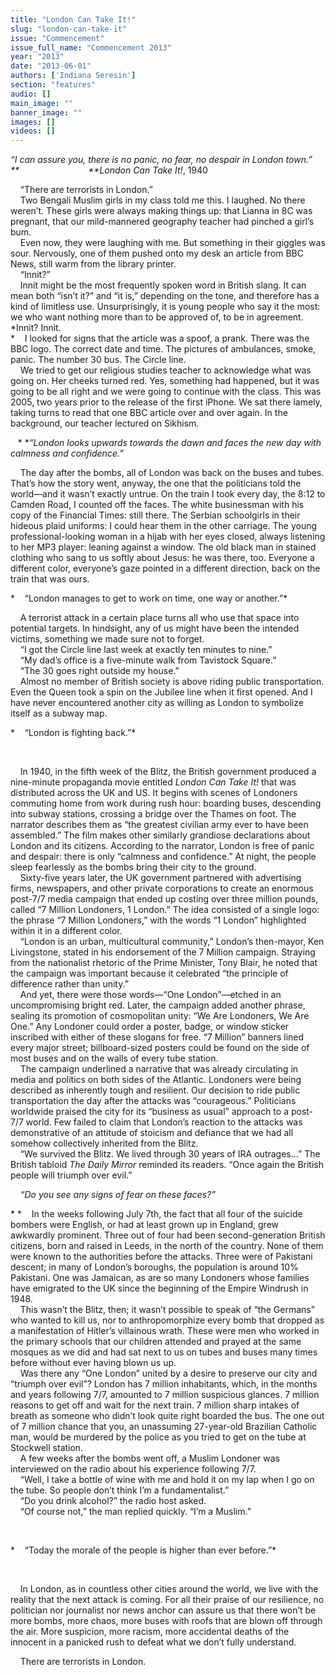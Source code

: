 ```yaml
---
title: "London Can Take It!"
slug: "london-can-take-it"
issue: "Commencement"
issue_full_name: "Commencement 2013"
year: "2013"
date: "2013-06-01"
authors: ['Indiana Seresin']
section: "features"
audio: []
main_image: ""
banner_image: ""
images: []
videos: []
---
```

*“I can assure you, there is no panic, no fear, no despair in London town.”  
**                            **London Can Take It!*, 1940

    “There are terrorists in London.”  
    Two Bengali Muslim girls in my class told me this. I laughed. No there weren’t. These girls were always making things up: that Lianna in 8C was pregnant, that our mild-mannered geography teacher had pinched a girl’s bum.  
    Even now, they were laughing with me. But something in their giggles was sour. Nervously, one of them pushed onto my desk an article from BBC News, still warm from the library printer.  
    “Innit?”  
    Innit might be the most frequently spoken word in British slang. It can mean both “isn’t it?” and “it is,” depending on the tone, and therefore has a kind of limitless use. Unsurprisingly, it is young people who say it the most: we who want nothing more than to be approved of, to be in agreement. *Innit? Innit.  
*    I looked for signs that the article was a spoof, a prank. There was the BBC logo. The correct date and time. The pictures of ambulances, smoke, panic. The number 30 bus. The Circle line.  
    We tried to get our religious studies teacher to acknowledge what was going on. Her cheeks turned red. Yes, something had happened, but it was going to be all right and we were going to continue with the class. This was 2005, two years prior to the release of the first iPhone. We sat there lamely, taking turns to read that one BBC article over and over again. In the background, our teacher lectured on Sikhism.

   * **“London looks upwards towards the dawn and faces the new day with calmness and confidence.”*

    The day after the bombs, all of London was back on the buses and tubes. That’s how the story went, anyway, the one that the politicians told the world—and it wasn’t exactly untrue. On the train I took every day, the 8:12 to Camden Road, I counted off the faces. The white businessman with his copy of the Financial Times: still there. The Serbian schoolgirls in their hideous plaid uniforms: I could hear them in the other carriage. The young professional-looking woman in a hijab with her eyes closed, always listening to her MP3 player: leaning against a window. The old black man in stained clothing who sang to us softly about Jesus: he was there, too. Everyone a different color, everyone’s gaze pointed in a different direction, back on the train that was ours.

 

*    “London manages to get to work on time, one way or another.”*

    A terrorist attack in a certain place turns all who use that space into potential targets. In hindsight, any of us might have been the intended victims, something we made sure not to forget.  
    “I got the Circle line last week at exactly ten minutes to nine.”  
    “My dad’s office is a five-minute walk from Tavistock Square.”  
    “The 30 goes right outside my house.”  
    Almost no member of British society is above riding public transportation. Even the Queen took a spin on the Jubilee line when it first opened. And I have never encountered another city as willing as London to symbolize itself as a subway map.

*    “London is fighting back.”*

 

    In 1940, in the fifth week of the Blitz, the British government produced a nine-minute propaganda movie entitled *London Can Take It!* that was distributed across the UK and US. It begins with scenes of Londoners commuting home from work during rush hour: boarding buses, descending into subway stations, crossing a bridge over the Thames on foot. The narrator describes them as “the greatest civilian army ever to have been assembled.” The film makes other similarly grandiose declarations about London and its citizens. According to the narrator, London is free of panic and despair: there is only “calmness and confidence.” At night, the people sleep fearlessly as the bombs bring their city to the ground.  
    Sixty-five years later, the UK government partnered with advertising firms, newspapers, and other private corporations to create an enormous post-7/7 media campaign that ended up costing over three million pounds, called “7 Million Londoners, 1 London.” The idea consisted of a single logo: the phrase “7 Million Londoners,” with the words “1 London” highlighted within it in a different color.  
    “London is an urban, multicultural community,” London’s then-mayor, Ken Livingstone, stated in his endorsement of the 7 Million campaign. Straying from the nationalist rhetoric of the Prime Minister, Tony Blair, he noted that the campaign was important because it celebrated “the principle of difference rather than unity.”  
    And yet, there were those words—“One London”—etched in an uncompromising bright red. Later, the campaign added another phrase, sealing its promotion of cosmopolitan unity: “We Are Londoners, We Are One.” Any Londoner could order a poster, badge, or window sticker inscribed with either of these slogans for free. “7 Million” banners lined every major street; billboard-sized posters could be found on the side of most buses and on the walls of every tube station.  
    The campaign underlined a narrative that was already circulating in media and politics on both sides of the Atlantic. Londoners were being described as inherently tough and resilient. Our decision to ride public transportation the day after the attacks was “courageous.” Politicians worldwide praised the city for its “business as usual” approach to a post-7/7 world. Few failed to claim that London’s reaction to the attacks was demonstrative of an attitude of stoicism and defiance that we had all somehow collectively inherited from the Blitz.  
    “We survived the Blitz. We lived through 30 years of IRA outrages...” The British tabloid *The Daily Mirror* reminded its readers. “Once again the British people will triumph over evil.”

    *“Do you see any signs of fear on these faces?”*

* *    In the weeks following July 7th, the fact that all four of the suicide bombers were English, or had at least grown up in England, grew awkwardly prominent. Three out of four had been second-generation British citizens, born and raised in Leeds, in the north of the country. None of them were known to the authorities before the attacks. Three were of Pakistani descent; in many of London’s boroughs, the population is around 10% Pakistani. One was Jamaican, as are so many Londoners whose families have emigrated to the UK since the beginning of the Empire Windrush in 1948.  
    This wasn’t the Blitz, then; it wasn’t possible to speak of “the Germans” who wanted to kill us, nor to anthropomorphize every bomb that dropped as a manifestation of Hitler’s villainous wrath. These were men who worked in the primary schools that our children attended and prayed at the same mosques as we did and had sat next to us on tubes and buses many times before without ever having blown us up.  
    Was there any “One London” united by a desire to preserve our city and “triumph over evil”? London has 7 million inhabitants, which, in the months and years following 7/7, amounted to 7 million suspicious glances. 7 million reasons to get off and wait for the next train. 7 million sharp intakes of breath as someone who didn’t look quite right boarded the bus. The one out of 7 million chance that you, an unassuming 27-year-old Brazilian Catholic man, would be murdered by the police as you tried to get on the tube at Stockwell station.  
    A few weeks after the bombs went off, a Muslim Londoner was interviewed on the radio about his experience following 7/7.  
    “Well, I take a bottle of wine with me and hold it on my lap when I go on the tube. So people don’t think I’m a fundamentalist.”  
    “Do you drink alcohol?” the radio host asked.  
    “Of course not,” the man replied quickly. “I’m a Muslim.”

 

*    “Today the morale of the people is higher than ever before.”*

 

    In London, as in countless other cities around the world, we live with the reality that the next attack is coming. For all their praise of our resilience, no politician nor journalist nor news anchor can assure us that there won’t be more bombs, more chaos, more buses with roofs that are blown off through the air. More suspicion, more racism, more accidental deaths of the innocent in a panicked rush to defeat what we don’t fully understand.

    There are terrorists in London.

